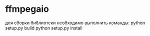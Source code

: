 # ffmpegaio
для сборки библиотеки необходимо выполнить команды:
python setup.py build 
python setup.py install

